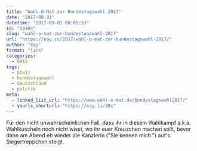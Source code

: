 ```yaml
---
title: "Wahl-O-Mat zur Bundestagswahl 2017"
date: "2017-08-31"
datetime: "2017-09-01 00:05:53"
id: "33404"
slug: "wahl-o-mat-zur-bundestagswahl-2017"
url: "https://eay.cc/2017/wahl-o-mat-zur-bundestagswahl-2017/"
author: "eay"
format: "link"
categories:
  - 0815
tags:
  - btw17
  - bundestagswahl
  - deutschland
  - politik
meta:
  - linked_list_url: "https://www.wahl-o-mat.de/bundestagswahl2017/"
  - yourls_shorturl: "https://eay.li/30x"
---
```


Für den nicht unwahrscheinlichen Fall, dass ihr in diesem Wahlkampf a.k.a. Wahlkuscheln noch nicht wisst, wo ihr euer Kreuzchen machen sollt, bevor dann am Abend eh wieder die Kanzlerin ("Sie kennen mich.") auf's Siegertreppchen steigt.
